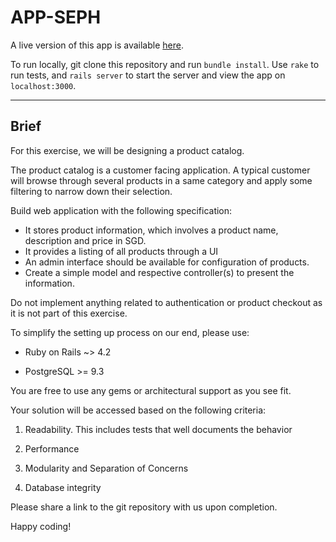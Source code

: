 # APP-SEPH

A live version of this app is available [here](https://app-seph.herokuapp.com/).

To run locally, git clone this repository and run `bundle install`. Use `rake` to run tests, and `rails server` to start the server and view the app on `localhost:3000`.

***

## Brief

For this exercise, we will be designing a product catalog.

The product catalog is a customer facing application. A typical customer will browse through several products in a same category and apply some filtering to narrow down their selection.

Build web application with the following specification:

* It stores product information, which involves a product name, description and price in SGD.
* It provides a listing of all products through a UI
* An admin interface should be available for configuration of products.
* Create a simple model and respective controller(s) to present the information.

Do not implement anything related to authentication or product checkout as it is not part of this exercise.

To simplify the setting up process on our end, please use:

- Ruby on Rails ~> 4.2

- PostgreSQL >= 9.3

You are free to use any gems or architectural support as you see fit.

Your solution will be accessed based on the following criteria:

1. Readability. This includes tests that well documents the behavior

2. Performance

3. Modularity and Separation of Concerns

4. Database integrity

Please share a link to the git repository with us upon completion.

Happy coding!
